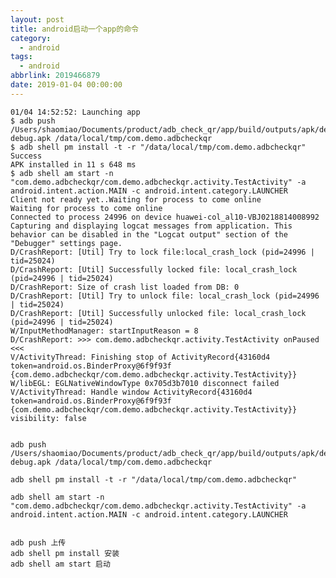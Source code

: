 ```yaml
---
layout: post
title: android启动一个app的命令
category: 
  - android
tags: 
  - android
abbrlink: 2019466879
date: 2019-01-04 00:00:00
---
```



	01/04 14:52:52: Launching app
	$ adb push /Users/shaomiao/Documents/product/adb_check_qr/app/build/outputs/apk/debug/app-debug.apk /data/local/tmp/com.demo.adbcheckqr
	$ adb shell pm install -t -r "/data/local/tmp/com.demo.adbcheckqr"
	Success
	APK installed in 11 s 648 ms
	$ adb shell am start -n "com.demo.adbcheckqr/com.demo.adbcheckqr.activity.TestActivity" -a android.intent.action.MAIN -c android.intent.category.LAUNCHER
	Client not ready yet..Waiting for process to come online
	Waiting for process to come online
	Connected to process 24996 on device huawei-col_al10-VBJ0218814008992
	Capturing and displaying logcat messages from application. This behavior can be disabled in the "Logcat output" section of the "Debugger" settings page.
	D/CrashReport: [Util] Try to lock file:local_crash_lock (pid=24996 | tid=25024)
	D/CrashReport: [Util] Successfully locked file: local_crash_lock (pid=24996 | tid=25024)
	D/CrashReport: Size of crash list loaded from DB: 0
	D/CrashReport: [Util] Try to unlock file: local_crash_lock (pid=24996 | tid=25024)
	D/CrashReport: [Util] Successfully unlocked file: local_crash_lock (pid=24996 | tid=25024)
	W/InputMethodManager: startInputReason = 8
	D/CrashReport: >>> com.demo.adbcheckqr.activity.TestActivity onPaused <<<
	V/ActivityThread: Finishing stop of ActivityRecord{43160d4 token=android.os.BinderProxy@6f9f93f {com.demo.adbcheckqr/com.demo.adbcheckqr.activity.TestActivity}}
	W/libEGL: EGLNativeWindowType 0x705d3b7010 disconnect failed
	V/ActivityThread: Handle window ActivityRecord{43160d4 token=android.os.BinderProxy@6f9f93f {com.demo.adbcheckqr/com.demo.adbcheckqr.activity.TestActivity}} visibility: false


	adb push /Users/shaomiao/Documents/product/adb_check_qr/app/build/outputs/apk/debug/app-debug.apk /data/local/tmp/com.demo.adbcheckqr

	adb shell pm install -t -r "/data/local/tmp/com.demo.adbcheckqr"

	adb shell am start -n "com.demo.adbcheckqr/com.demo.adbcheckqr.activity.TestActivity" -a android.intent.action.MAIN -c android.intent.category.LAUNCHER


	adb push 上传
	adb shell pm install 安装
	adb shell am start 启动


